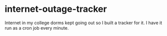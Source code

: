 # internet-outage-tracker
Internet in my college dorms kept going out so I built a tracker for it. I have it run as a cron job every minute.
